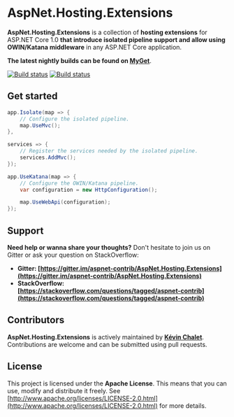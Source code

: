 AspNet.Hosting.Extensions
================================

**AspNet.Hosting.Extensions** is a collection of **hosting extensions** for ASP.NET Core 1.0
**that introduce isolated pipeline support and allow using OWIN/Katana middleware** in any ASP.NET Core application.

**The latest nightly builds can be found on [MyGet](https://www.myget.org/gallery/aspnet-contrib)**.

[![Build status](https://ci.appveyor.com/api/projects/status/xa09pdugnqqgn0vf/branch/dev?svg=true)](https://ci.appveyor.com/project/aspnet-contrib/aspnet-hosting-extensions/branch/dev)
[![Build status](https://travis-ci.org/aspnet-contrib/AspNet.Hosting.Extensions.svg?branch=dev)](https://travis-ci.org/aspnet-contrib/AspNet.Hosting.Extensions)

## Get started

```csharp
app.Isolate(map => {
    // Configure the isolated pipeline.
    map.UseMvc();
},

services => {
    // Register the services needed by the isolated pipeline.
    services.AddMvc();
});
```

```csharp
app.UseKatana(map => {
    // Configure the OWIN/Katana pipeline.
    var configuration = new HttpConfiguration();

    map.UseWebApi(configuration);
});
```

## Support

**Need help or wanna share your thoughts?** Don't hesitate to join us on Gitter or ask your question on StackOverflow:

- **Gitter: [https://gitter.im/aspnet-contrib/AspNet.Hosting.Extensions](https://gitter.im/aspnet-contrib/AspNet.Hosting.Extensions)**
- **StackOverflow: [https://stackoverflow.com/questions/tagged/aspnet-contrib](https://stackoverflow.com/questions/tagged/aspnet-contrib)**

## Contributors

**AspNet.Hosting.Extensions** is actively maintained by **[Kévin Chalet](https://github.com/PinpointTownes)**. Contributions are welcome and can be submitted using pull requests.

## License

This project is licensed under the **Apache License**. This means that you can use, modify and distribute it freely. See [http://www.apache.org/licenses/LICENSE-2.0.html](http://www.apache.org/licenses/LICENSE-2.0.html) for more details.